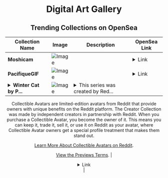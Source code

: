 <div align="center">

# Digital Art Gallery

## Trending Collections on OpenSea

| Collection Name                       | Image                                                                                     | Description                       | OpenSea Link                                                                                          |
|---------------------------------------|-------------------------------------------------------------------------------------------|-----------------------------------|--------------------------------------------------------------------------------------------------------|
| **Moshicam** | ![Image](https://i.seadn.io/s/raw/files/b137d1f9c5a422d2c17ff37d0d4a76aa.png?w=500&auto=format?w=200&auto=format) |  | <details><summary>Link</summary>[Moshicam](https://opensea.io/collection/moshicam-4416)</details> |
| **PacifiqueGIF** | ![Image](https://i.seadn.io/s/raw/files/9d7b0b8ad4896e978b9b8f41474f75dd.gif?w=500&auto=format?w=200&auto=format) |  | <details><summary>Link</summary>[PacifiqueGIF](https://opensea.io/collection/pacifiquegif)</details> |
| **<details><summary>Winter Cat by P...</summary>Winter Cat by PippyTheRobot x Reddit Collectible Avatars</details>** | ![Image](https://i.seadn.io/s/raw/files/195e0f9da70cfdb09fe5ca3400eb3b1d.png?w=500&auto=format?w=200&auto=format) | <details><summary>This series was created by Red...</summary>This series was created by Reddit user PippyTheRobot as a part of the Collectible Avatars Creator Program. You can [check out the creator's profile on Reddit](https://www.reddit.com/user/PippyTheRobot/).

Collectible Avatars are limited-edition avatars from Reddit that provide owners with unique benefits on the Reddit platform. The Creator Collection was made by independent creators in partnership with Reddit. When you purchase a Collectible Avatar, you become the owner of it. This means you can keep it, trade it, sell it, or use it on Reddit as your avatar, where Collectible Avatar owners get a special profile treatment that makes them stand out.

[Learn More About Collectible Avatars on Reddit](https://reddithelp.com/hc/en-us/articles/6213835889044).

[View the Previews Terms](https://www.redditinc.com/policies/previews-terms).</details> | <details><summary>Link</summary>[Winter Cat by PippyTheRobot x Reddit Collectible Avatars](https://opensea.io/collection/winter-cat-by-pippytherobot-x-reddit-collectible-a)</details> |

</div>